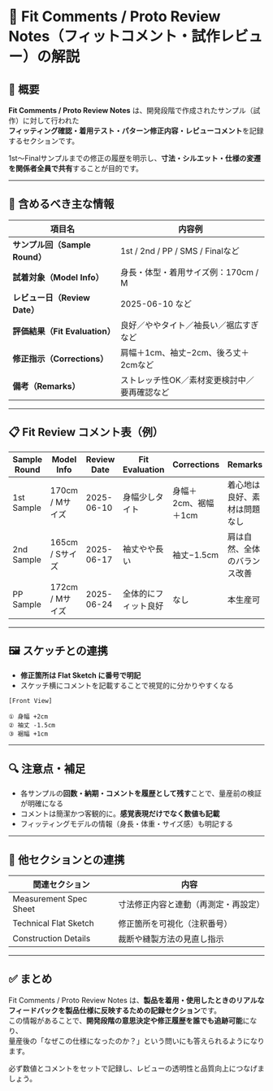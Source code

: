 # 📝 Fit Comments / Proto Review Notes（フィットコメント・試作レビュー）の解説

## 📌 概要

**Fit Comments / Proto Review Notes** は、開発段階で作成されたサンプル（試作）に対して行われた  
**フィッティング確認・着用テスト・パターン修正内容・レビューコメント**を記録するセクションです。

1st〜Finalサンプルまでの修正の履歴を明示し、**寸法・シルエット・仕様の変遷を関係者全員で共有**することが目的です。

---

## 🧷 含めるべき主な情報

| 項目名                      | 内容例 |
|-----------------------------|--------|
| **サンプル回（Sample Round）** | 1st / 2nd / PP / SMS / Finalなど |
| **試着対象（Model Info）**     | 身長・体型・着用サイズ例：170cm / M |
| **レビュー日（Review Date）**  | 2025-06-10 など |
| **評価結果（Fit Evaluation）**| 良好／ややタイト／袖長い／裾広すぎなど |
| **修正指示（Corrections）**    | 肩幅＋1cm、袖丈−2cm、後ろ丈＋2cmなど |
| **備考（Remarks）**           | ストレッチ性OK／素材変更検討中／要再確認など |

---

## 📋 Fit Review コメント表（例）

| Sample Round | Model Info       | Review Date | Fit Evaluation        | Corrections               | Remarks                   |
|--------------|------------------|-------------|------------------------|---------------------------|---------------------------|
| 1st Sample   | 170cm / Mサイズ   | 2025-06-10  | 身幅少しタイト           | 身幅＋2cm、裾幅＋1cm         | 着心地は良好、素材は問題なし |
| 2nd Sample   | 165cm / Sサイズ   | 2025-06-17  | 袖丈やや長い             | 袖丈−1.5cm                  | 肩は自然、全体のバランス改善 |
| PP Sample    | 172cm / Mサイズ   | 2025-06-24  | 全体的にフィット良好       | なし                        | 本生産可                    |

---

## 🖼 スケッチとの連携

- **修正箇所は Flat Sketch に番号で明記**
- スケッチ横にコメントを記載することで視覚的に分かりやすくなる

```
[Front View]

① 身幅 +2cm  
② 袖丈 -1.5cm  
③ 裾幅 +1cm
```

---

## 🔍 注意点・補足

- 各サンプルの**回数・納期・コメントを履歴として残す**ことで、量産前の検証が明確になる
- コメントは簡潔かつ客観的に。**感覚表現だけでなく数値も記載**
- フィッティングモデルの情報（身長・体重・サイズ感）も明記する

---

## 🔄 他セクションとの連携

| 関連セクション            | 内容                                  |
|---------------------------|---------------------------------------|
| Measurement Spec Sheet    | 寸法修正内容と連動（再測定・再設定）   |
| Technical Flat Sketch     | 修正箇所を可視化（注釈番号）           |
| Construction Details      | 裁断や縫製方法の見直し指示               |

---

## ✅ まとめ

Fit Comments / Proto Review Notes は、**製品を着用・使用したときのリアルなフィードバックを製品仕様に反映するための記録セクション**です。  
この情報があることで、**開発段階の意思決定や修正履歴を誰でも追跡可能**になり、  
量産後の「なぜこの仕様になったのか？」という問いにも答えられるようになります。

必ず数値とコメントをセットで記録し、レビューの透明性と品質向上につなげましょう。
